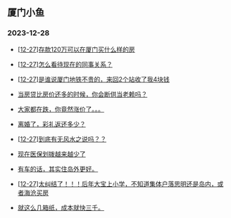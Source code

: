 ## 厦门小鱼 
### 2023-12-28

+ [[12-27]存款120万可以在厦门买什么样的房](http://bbs.xmfish.com/read-htm-tid-18126759.html)

+ [[12-27]怎么看待现在的同事关系？](http://bbs.xmfish.com/read-htm-tid-18126750.html)

+ [[12-27]是谁说厦门地铁不贵的，来回2个站收了我4块钱](http://bbs.xmfish.com/read-htm-tid-18126844.html)

+ [当房贷比房价还多的时候，你会断供当老赖吗？](http://bbs.xmfish.com/read-htm-tid-18126623.html)

+ [大家都在跌，你竟然涨价了。。。](http://bbs.xmfish.com/read-htm-tid-18126851.html)

+ [离婚了，彩礼返还多少？](http://bbs.xmfish.com/read-htm-tid-18126922.html)

+ [[12-27]到底有无风水之说吗？？](http://bbs.xmfish.com/read-htm-tid-18126669.html)

+ [现在医保划拨越来越少了](http://bbs.xmfish.com/read-htm-tid-18126758.html)

+ [有车的话，其实住岛外更好。](http://bbs.xmfish.com/read-htm-tid-18126850.html)

+ [[12-27]太纠结了！！！后年大宝上小学，不知道集体户落思明还是岛内，或者海沧买房](http://bbs.xmfish.com/read-htm-tid-18126720.html)

+ [就这么几箱纸，成本就快三千。](http://bbs.xmfish.com/read-htm-tid-18126995.html)

